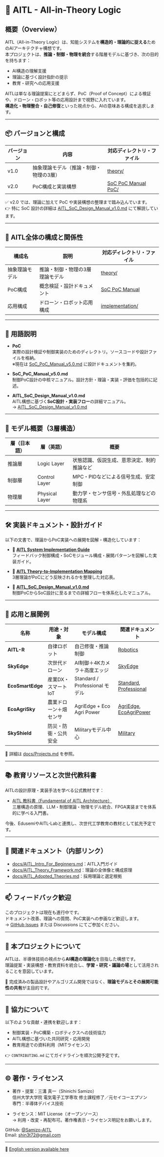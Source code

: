 # 🧠 AITL - All-in-Theory Logic

## 概要（Overview）

AITL（All-in-Theory Logic）は、知能システムを**構造的・理論的に捉える**ためのAIアーキテクチャ構想です。  
本プロジェクトは、**推論・制御・物理を統合**する階層モデルに基づき、次の目的を持ちます：

- AI構造の理解支援  
- 理論に基づく設計指針の提示  
- 教育・研究への応用支援  

AITLは単なる理論提案にとどまらず、PoC（Proof of Concept）による検証や、ドローン・ロボット等の応用設計まで視野に入れています。  
**構造化・物理整合・自己修復**といった視点から、AIの意味ある構成を追求します。

---

## 📦 バージョンと構成

| バージョン | 内容                                  | 対応ディレクトリ・ファイル |
|------------|---------------------------------------|------------------------------|
| v1.0       | 抽象理論モデル（推論・制御・物理の3層） | [theory/](https://github.com/Samizo-AITL/theory) |
| v2.0       | PoC構成と実装構想                     | [SoC PoC Manual](https://github.com/Samizo-AITL/aitl-lab/blob/main/docs/SoC_PoC_Manual_v5.0.md)<br>[PoC/](https://github.com/Samizo-AITL/aitl-lab) |

✅ v2.0 では、理論に加えて PoC や実装構想の整理まで踏み込んでいます。  
👉 特に SoC 設計の詳細は [AITL_SoC_Design_Manual_v1.0.md](https://github.com/Samizo-AITL/aitl-lab/blob/main/docs/soc-manual/AITL_SoC_Design_Manual_v1.0.md) にて解説しています。

---

## 🧱 AITL全体の構成と関係性

| 構成名        | 説明                             | 対応ディレクトリ・ファイル |
|---------------|----------------------------------|------------------------------|
| 抽象理論モデル | 推論・制御・物理の3層理論モデル    | [theory/](https://github.com/Samizo-AITL/theory) |
| PoC構成       | 概念検証・設計ドキュメント        | [SoC PoC Manual](https://github.com/Samizo-AITL/aitl-lab/blob/main/docs/SoC_PoC_Manual_v5.0.md) |
| 応用構成      | ドローン・ロボット応用構成         | [implementation/](./implementation/) |

---

## 📘 用語説明

- **PoC**  
  実際の設計検証や制御実装のためのディレクトリ。ソースコードや設計ファイルを格納。  
  ※現在は [SoC_PoC_Manual_v5.0.md](https://github.com/Samizo-AITL/aitl-lab/blob/main/docs/SoC_PoC_Manual_v5.0.md) に設計ドキュメントを集約。

- **SoC_PoC_Manual_v5.0.md**  
  制御PoC設計の中核マニュアル。設計方針・理論・実装・評価を包括的に記述。

- **AITL_SoC_Design_Manual_v1.0.md**  
  AITL構想に基づく**SoC設計・実装フロー**の詳細マニュアル。  
  → [AITL_SoC_Design_Manual_v1.0.md](https://github.com/Samizo-AITL/aitl-lab/blob/main/docs/soc-manual/AITL_SoC_Design_Manual_v1.0.md)

---

## 🧠 モデル概要（3層構造）

| 層（日本語） | 層（英語）      | 概要                                       |
|--------------|----------------|--------------------------------------------|
| 推論層        | Logic Layer    | 状態認識、仮説生成、意思決定、制約推論など |
| 制御層        | Control Layer  | MPC・PIDなどによる信号生成、安定制御       |
| 物理層        | Physical Layer | 動力学・センサ信号・外乱処理などの物理系   |

---

## 🛠️ 実装ドキュメント・設計ガイド

以下の文書で、理論からPoC実装への展開を図解・構造化しています：

- 🧩 **[AITL System Implementation Guide](./docs/AITL_SystemGuide.md)**  
  フィードバック制御構成・SoCモジュール構成・展開パターンを図解した実装ガイド。

- 🧠 **[AITL Theory-to-Implementation Mapping](./docs/AITL_TheoryMapping.md)**  
  3層理論がPoCにどう反映されるかを整理した対応表。

- 📘 **[AITL_SoC_Design_Manual_v1.0.md](https://github.com/Samizo-AITL/aitl-lab/blob/main/docs/soc-manual/AITL_SoC_Design_Manual_v1.0.md)**  
  制御PoCからSoC設計に至るまでの詳細フローを体系化したマニュアル。

---

## 🚀 応用と展開例

| 名称             | 用途・対象            | モデル構成                     | 関連ドキュメント |
|------------------|-----------------------|--------------------------------|------------------|
| **AITL-R**       | 自律ロボット          | 自己修復・推論制御             | [Robotics](./docs/robotics/) |
| **SkyEdge**      | 次世代ドローン        | AI制御＋4Kカメラ＋高度エッジ   | [SkyEdge](./docs/EcoPowerPlatform/SkyEdge/) |
| **EcoSmartEdge** | 産業DX・スマートIoT   | Standard / Professional モデル | [Standard](./docs/EcoPowerPlatform/Standard/), [Professional](./docs/EcoPowerPlatform/Professional/) |
| **EcoAgriSky**   | 農業ドローン＋畑センサ | AgriEdge + Eco Agri Power      | [AgriEdge](./docs/EcoPowerPlatform/AgriEdge/), [EcoAgriPower](./docs/EcoPowerPlatform/EcoAgriPower/) |
| **SkyShield**    | 防災・防衛・公共安全  | Militaryモデル中心             | [Military](./docs/EcoPowerPlatform/Military/) |

📄 詳細は [docs/Projects.md](./docs/Projects.md) を参照。

---

## 📚 教育リソースと次世代教科書

AITLの設計原理・実装手法を学べる公式教材です：

- [AITL 教科書（Fundamental of AITL Architecture）](./Education/Fundamental_of_AITL_Architecture/README.md)  
  三層構造の原理、LLM・制御理論・物理モデル統合、FPGA実装までを体系的に学べる入門書。

今後、EdusemiやAITL-Labと連携し、次世代工学教育の教材として拡充予定です。

---

## 🔗 関連ドキュメント（内部リンク）

- [docs/AITL_Intro_For_Beginners.md](./docs/AITL_Intro_For_Beginners.md)：AITL入門ガイド  
- [docs/AITL_Theory_Framework.md](./docs/AITL_Theory_Framework.md)：理論の全体像と構成原理  
- [docs/AITL_Adopted_Theories.md](./docs/AITL_Adopted_Theories.md)：採用理論と選定根拠  

---

## 📫 フィードバック歓迎

このプロジェクトは現在も進行中です。  
ドキュメント改善、理論への質問、PoC実装への参画など歓迎します。  
→ [GitHub Issues](https://github.com/Samizo-AITL/aitl-lab/issues) または Discussions にてご参加ください。

---

## 🧾 本プロジェクトについて

AITLは、半導体技術の視点から**AI構造の理論化**を目指した構想です。  
理論提案・実装構想・教育資料を統合し、**学習・研究・議論の場**として活用されることを意図しています。

🔎 完成済みの製品設計やアルゴリズム開発ではなく、**理論モデルとその展開可能性の共有**が主目的です。

---

## 🤝 協力について

以下のような貢献・連携を歓迎します：

- 制御実装・PoC構築・ロボティクスへの技術協力  
- AITL構想に基づいた共同研究・応用開発  
- 教育用途での資料利用（MITライセンス）

👉 `CONTRIBUTING.md` にてガイドラインを順次公開予定です。

---

## ©️ 著作・ライセンス

- 著作・提案：三溝 真一（Shinichi Samizo）  
  信州大学大学院 電気電子工学専攻 修士課程修了／元セイコーエプソン  
  専門：半導体デバイス技術

- ライセンス：MIT License（オープンソース）  
  → 利用・改変・再配布可。著作権表示・ライセンス明記をお願いします。

GitHub: [@Samizo-AITL](https://github.com/Samizo-AITL)  
Email: shin3t72@gmail.com

---

📄 [English version available here](./README_en.md)
